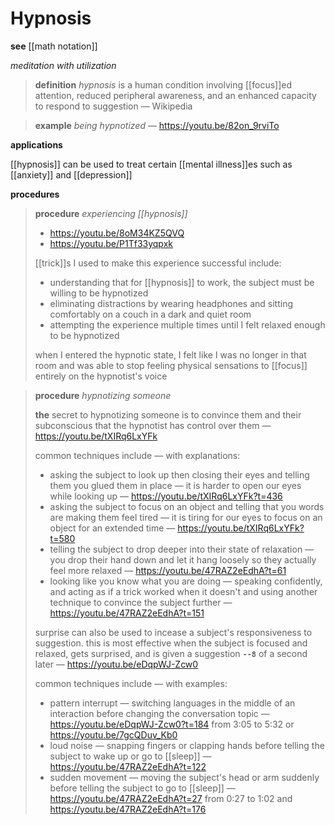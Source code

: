 # Hypnosis

**see** [[math notation]]

_meditation with utilization_

> **definition** _hypnosis_ is a human condition involving [[focus]]ed attention, reduced peripheral awareness, and an enhanced capacity to respond to suggestion &mdash; Wikipedia

> **example** _being hypnotized_ &mdash; <https://youtu.be/82on_9rviTo>

**applications**

[[hypnosis]] can be used to treat certain [[mental illness]]es such as [[anxiety]] and [[depression]]

**procedures**

> **procedure** _experiencing [[hypnosis]]_
>
> - <https://youtu.be/8oM34KZ5QVQ>
> - <https://youtu.be/P1Tf33yqpxk>
>
> [[trick]]s I used to make this experience successful include:
>
> - understanding that for [[hypnosis]] to work, the subject must be willing to be hypnotized
> - eliminating distractions by wearing headphones and sitting comfortably on a couch in a dark and quiet room
> - attempting the experience multiple times until I felt relaxed enough to be hypnotized
>
> when I entered the hypnotic state, I felt like I was no longer in that room and was able to stop feeling physical sensations to [[focus]] entirely on the hypnotist's voice

> **procedure** _hypnotizing someone_
>
> **the** secret to hypnotizing someone is to convince them and their subconscious that the hypnotist has control over them &mdash; <https://youtu.be/tXIRq6LxYFk>
>
> common techniques include &mdash; with explanations:
>
> - asking the subject to look up then closing their eyes and telling them you glued them in place &mdash; it is harder to open our eyes while looking up &mdash; <https://youtu.be/tXIRq6LxYFk?t=436>
> - asking the subject to focus on an object and telling that you words are making them feel tired &mdash; it is tiring for our eyes to focus on an object for an extended time &mdash; <https://youtu.be/tXIRq6LxYFk?t=580>
> - telling the subject to drop deeper into their state of relaxation &mdash; you drop their hand down and let it hang loosely so they actually feel more relaxed &mdash; <https://youtu.be/47RAZ2eEdhA?t=61>
> - looking like you know what you are doing &mdash; speaking confidently, and acting as if a trick worked when it doesn't and using another technique to convince the subject further &mdash; <https://youtu.be/47RAZ2eEdhA?t=151>
>
> surprise can also be used to incease a subject's responsiveness to suggestion. this is most effective when the subject is focused and relaxed, gets surprised, and is given a suggestion **`--8`** of a second later &mdash; <https://youtu.be/eDqpWJ-Zcw0>
>
> common techniques include &mdash; with examples:
>
> - pattern interrupt &mdash; switching languages in the middle of an interaction before changing the conversation topic &mdash; <https://youtu.be/eDqpWJ-Zcw0?t=184> from 3:05 to 5:32 or <https://youtu.be/7gcQDuv_Kb0>
> - loud noise &mdash; snapping fingers or clapping hands before telling the subject to wake up or go to [[sleep]] &mdash; <https://youtu.be/47RAZ2eEdhA?t=122>
> - sudden movement &mdash; moving the subject's head or arm suddenly before telling the subject to go to [[sleep]] &mdash; <https://youtu.be/47RAZ2eEdhA?t=27> from 0:27 to 1:02 and <https://youtu.be/47RAZ2eEdhA?t=176>
